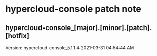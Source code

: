# hypercloud-console patch note
## hypercloud-console_[major].[minor].[patch].[hotfix]
Version: hypercloud-console_5.1.1.4
2021-03-31  04:54:44 AM
